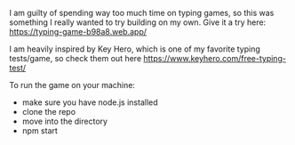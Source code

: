 I am guilty of spending way too much time on typing games, so this was something I really wanted to try building on my own.
Give it a try here: https://typing-game-b98a8.web.app/

I am heavily inspired by Key Hero, which is one of my favorite typing tests/game, so check them out here 
https://www.keyhero.com/free-typing-test/

To run the game on your machine:
- make sure you have node.js installed
- clone the repo
- move into the directory
- npm start
